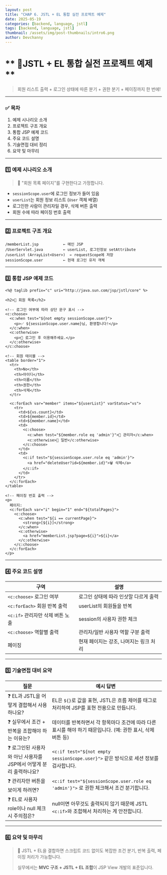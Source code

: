 ```yaml
---
layout: post
title: "CHAP 6. JSTL + EL 통합 실전 프로젝트 예제"
date: 2025-05-19
categories: [backend, language, jstl]
tags: [backend, language, jstl]
thumbnail: /assets/img/post-thumbnails/intro6.png
author: Devchanny
---
```



# ** 📌JSTL + EL 통합 실전 프로젝트 예제**

> 회원 리스트 출력 + 로그인 상태에 따른 분기 + 권한 분기 + 페이징까지 한 번에!
> 

---

### ✅ 목차

1. 예제 시나리오 소개
2. 프로젝트 구조 개요
3. 통합 JSP 예제 코드
4. 주요 코드 설명
5. 기술면접 대비 정리
6. 요약 및 마무리

---

### 1️⃣ 예제 시나리오 소개

> 📌 "회원 목록 페이지"를 구현한다고 가정합니다.
> 
- `sessionScope.user`에 로그인 정보가 들어 있음
- `userList`는 회원 정보 리스트 (`User` 객체 배열)
- 로그인한 사람이 관리자일 경우, 삭제 버튼 출력
- 회원 수에 따라 페이징 번호 출력

---

### 2️⃣ 프로젝트 구조 개요

```
/memberList.jsp           ← 메인 JSP
/UserServlet.java         ← userList, 로그인정보 setAttribute
/userList (ArrayList<User>)  ← requestScope에 저장
sessionScope.user         ← 현재 로그인 유저 객체
```

---

### 3️⃣ 통합 JSP 예제 코드

```
<%@ taglib prefix="c" uri="http://java.sun.com/jsp/jstl/core" %>

<h2>👥 회원 목록</h2>

<!-- 로그인 여부에 따라 상단 문구 표시 -->
<c:choose>
  <c:when test="${not empty sessionScope.user}">
    <p>✅ ${sessionScope.user.name}님, 환영합니다!</p>
  </c:when>
  <c:otherwise>
    <p>🔐 로그인 후 이용해주세요.</p>
  </c:otherwise>
</c:choose>

<!-- 회원 테이블 -->
<table border="1">
  <tr>
    <th>No</th>
    <th>아이디</th>
    <th>이름</th>
    <th>권한</th>
    <th>삭제</th>
  </tr>

  <c:forEach var="member" items="${userList}" varStatus="vs">
    <tr>
      <td>${vs.count}</td>
      <td>${member.id}</td>
      <td>${member.name}</td>
      <td>
        <c:choose>
          <c:when test="${member.role eq 'admin'}">👑 관리자</c:when>
          <c:otherwise>👤 일반</c:otherwise>
        </c:choose>
      </td>
      <td>
        <c:if test="${sessionScope.user.role eq 'admin'}">
          <a href="deleteUser?id=${member.id}">🗑 삭제</a>
        </c:if>
      </td>
    </tr>
  </c:forEach>
</table>

<!-- 페이징 번호 출력 -->
<p>
  페이지:
  <c:forEach var="i" begin="1" end="${totalPages}">
    <c:choose>
      <c:when test="${i == currentPage}">
        <strong>[${i}]</strong>
      </c:when>
      <c:otherwise>
        <a href="memberList.jsp?page=${i}">${i}</a>
      </c:otherwise>
    </c:choose>
  </c:forEach>
</p>
```

---

### 4️⃣ 주요 코드 설명

| 구역 | 설명 |
| --- | --- |
| `<c:choose>` 로그인 여부 | 로그인 상태에 따라 인삿말 다르게 출력 |
| `<c:forEach>` 회원 반복 출력 | userList의 회원들을 반복 |
| `<c:if>` 관리자만 삭제 버튼 노출 | session의 사용자 권한 체크 |
| `<c:choose>` 역할별 출력 | 관리자/일반 사용자 역할 구분 출력 |
| 페이징 | 현재 페이지는 강조, 나머지는 링크 처리 |

---

### 5️⃣ 기술면접 대비 요약

| 질문 | 예시 답변 |
| --- | --- |
| ❓ EL과 JSTL을 어떻게 결합해서 사용하나요? | EL은 `${}`로 값을 표현, JSTL은 흐름 제어를 태그로 처리하여 JSP를 표현 전용으로 만듭니다. |
| ❓ 실무에서 조건 + 반복을 조합해야 하는 이유는? | 데이터를 반복하면서 각 항목마다 조건에 따라 다른 표시를 해야 하기 때문입니다. (예: 권한 표시, 삭제 버튼 등) |
| ❓ 로그인된 사용자와 아닌 사용자를 JSP에서 어떻게 분리 출력하나요? | `<c:if test="${not empty sessionScope.user}">` 같은 방식으로 세션 정보를 검사합니다. |
| ❓ 관리자만 버튼을 보이게 하려면? | `<c:if test="${sessionScope.user.role eq 'admin'}">` 로 권한 체크해서 조건 분기합니다. |
| ❓ EL로 사용자 role이나 null 체크 시 주의점은? | null이면 아무것도 출력되지 않기 때문에 JSTL `<c:if>`와 조합해서 처리하는 게 안전합니다. |

---

### 6️⃣ 요약 및 마무리

> 📌 JSTL + EL을 결합하면 스크립트 코드 없이도 복잡한 조건 분기, 반복 출력, 페이징 처리가 가능합니다.
> 
> 
> 실무에서는 **MVC 구조 + JSTL + EL 조합**이 JSP View 개발의 표준입니다.
>
